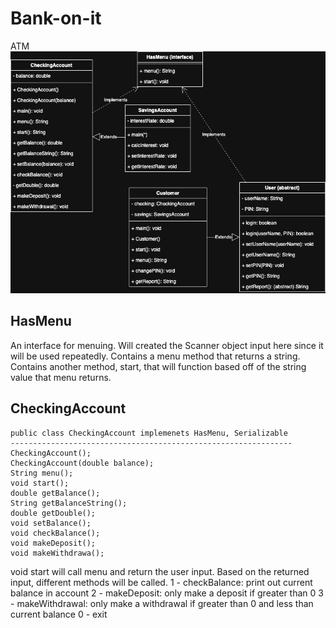 # Bank-on-it
ATM 
![ULM Screenshot](ULM.png)

 ## HasMenu

 An interface for menuing.
 Will created the Scanner object input here since it will be used repeatedly.
 Contains a menu method that returns a string.
 Contains another method, start, that will function based off of the string value that menu returns.

 ## CheckingAccount
	

 ```
public class CheckingAccount implemenets HasMenu, Serializable
---------------------------------------------------------------
CheckingAccount();
CheckingAccount(double balance);
String menu();
void start();
double getBalance();
String getBalanceString();
double getDouble();
void setBalance();
void checkBalance();
void makeDeposit();
void makeWithdrawa();

 ```
void start will call menu and return the user input. Based on the returned input, different methods will be called.
1 - checkBalance: print out current balance in account
2 - makeDeposit: only make a deposit if greater than 0
3 - makeWithdrawal: only make a withdrawal if greater than 0 and less than current balance
0 - exit


